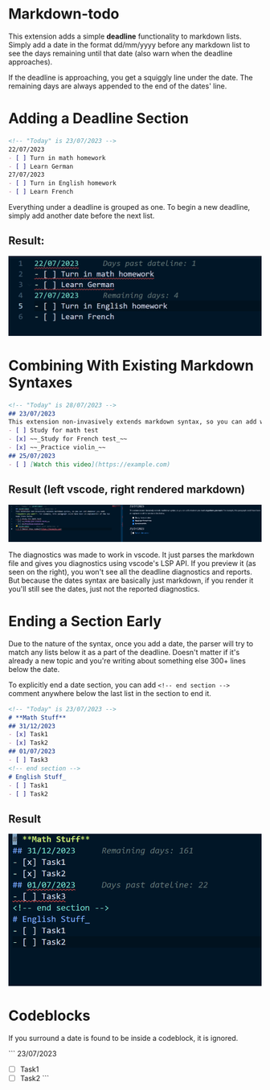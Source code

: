 # Markdown-todo

This extension adds a simple **deadline** functionality to markdown lists. Simply add a date in the format dd/mm/yyyy before any markdown list to see the days remaining until that date (also warn when the deadline approaches). 

If the deadline is approaching, you get a squiggly line under the date. The remaining days are always appended to the end of the dates' line.

# **Adding a Deadline Section**

```md
<!-- "Today" is 23/07/2023 -->
22/07/2023
- [ ] Turn in math homework
- [ ] Learn German
27/07/2023
- [ ] Turn in English homework
- [ ] Learn French
```

Everything under a deadline is grouped as one. To begin a new deadline, simply add another date before the next list.

## Result:

![adding dates example](assets/adding-dates.png) 

# **Combining With Existing Markdown Syntaxes**

```md
<!-- "Today" is 28/07/2023 -->
## 23/07/2023
This extension non-invasively extends markdown syntax, so you can add whatever you want **anywhere you want**. For example, this paragraph could have been an explanation of the two todo lists below.
- [ ] Study for math test
- [x] ~~_Study for French test_~~
- [x] ~~_Practice violin_~~
## 25/07/2023
- [ ] [Watch this video](https://example.com)
```

## Result (left vscode, right rendered markdown)

![dates and markdown example](assets/dates-and-markdown-syntaxes.png)

The diagnostics was made to work in vscode. It just parses the markdown file and gives you diagnostics using vscode's LSP API. If you preview it (as seen on the right), you won't see all the deadline diagnostics and reports. But because the dates syntax are basically just markdown, if you render it you'll still see the dates, just not the reported diagnostics.

# **Ending a Section Early**

Due to the nature of the syntax, once you add a date, the parser will try to match any lists below it as a part of the deadline. Doesn't matter if it's already a new topic and you're writing about something else 300+ lines below the date.

To explicitly end a date section, you can add `<!-- end section -->` comment anywhere below the last list in the section to end it. 

```md
<!-- "Today" is 23/07/2023 -->
# **Math Stuff**
## 31/12/2023
- [x] Task1
- [x] Task2
## 01/07/2023
- [ ] Task3
<!-- end section -->
# English Stuff_ 
- [ ] Task1
- [ ] Task2
```

## Result

![opting out example](assets/opting-out.png)

# Codeblocks

If you surround a date is found to be inside a codeblock, it is ignored.

\`\`\`
23/07/2023 <!-- Won't be parsed for diagnostics -->
- [ ] Task1
- [ ] Task2
\`\`\`